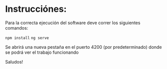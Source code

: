 # Instrucciónes:

Para la correcta ejecución del software deve correr los siguientes comandos:

`npm install`
`ng serve`

Se abrirá una nueva pestaña en el puerto 4200 (por predeterminado) donde se podrá ver el trabajo funcionando

Saludos!

